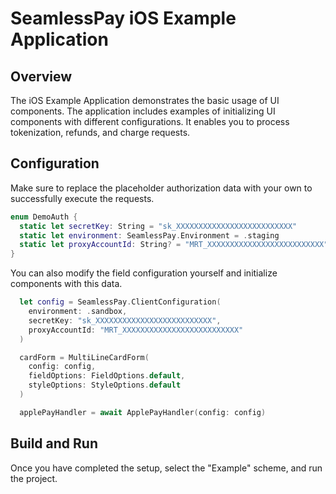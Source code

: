 # SeamlessPay iOS Example Application

## Overview

The iOS Example Application demonstrates the basic usage of UI components. The application includes examples of initializing UI components with different configurations. It enables you to process tokenization, refunds, and charge requests.

## Configuration

Make sure to replace the placeholder authorization data with your own to successfully execute the requests.

```swift
enum DemoAuth {
  static let secretKey: String = "sk_XXXXXXXXXXXXXXXXXXXXXXXXXX"
  static let environment: SeamlessPay.Environment = .staging
  static let proxyAccountId: String? = "MRT_XXXXXXXXXXXXXXXXXXXXXXXXXX"
}

```

You can also modify the field configuration yourself and initialize components with this data.

```swift
  let config = SeamlessPay.ClientConfiguration(
    environment: .sandbox,
    secretKey: "sk_XXXXXXXXXXXXXXXXXXXXXXXXXX",
    proxyAccountId: "MRT_XXXXXXXXXXXXXXXXXXXXXXXXXX"
  )

  cardForm = MultiLineCardForm(
    config: config,
    fieldOptions: FieldOptions.default,
    styleOptions: StyleOptions.default
  )

  applePayHandler = await ApplePayHandler(config: config)
```

## Build and Run

Once you have completed the setup, select the "Example" scheme, and run the project.